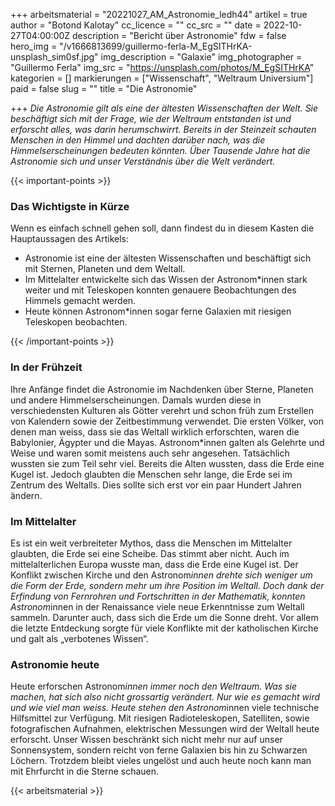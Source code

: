 +++
arbeitsmaterial = "20221027_AM_Astronomie_ledh44"
artikel = true
author = "Botond Kalotay"
cc_licence = ""
cc_src = ""
date = 2022-10-27T04:00:00Z
description = "Bericht über Astronomie"
fdw = false
hero_img = "/v1666813699/guillermo-ferla-M_EgSITHrKA-unsplash_sim0sf.jpg"
img_description = "Galaxie"
img_photographer = "Guillermo Ferla"
img_src = "https://unsplash.com/photos/M_EgSITHrKA"
kategorien = []
markierungen = ["Wissenschaft", "Weltraum Universium"]
paid = false
slug = ""
title = "Die Astronomie"

+++
_Die Astronomie gilt als eine der ältesten Wissenschaften der Welt. Sie beschäftigt sich mit der Frage, wie der Weltraum entstanden ist und erforscht alles, was darin herumschwirrt. Bereits in der Steinzeit schauten Menschen in den Himmel und dachten darüber nach, was die Himmelserscheinungen bedeuten könnten. Über Tausende Jahre hat die Astronomie sich und unser Verständnis über die Welt verändert._

{{< important-points >}} <h3>Das Wichtigste in Kürze</h3>

<p>Wenn es einfach schnell gehen soll, dann findest du in diesem Kasten die Hauptaussagen des Artikels:</p>

<ul>

<li>Astronomie ist eine der ältesten Wissenschaften und beschäftigt sich mit Sternen, Planeten und dem Weltall.</li>

<li>Im Mittelalter entwickelte sich das Wissen der Astronom*innen stark weiter und mit Teleskopen konnten genauere Beobachtungen des Himmels gemacht werden.</li>

<li>Heute können Astronom*innen sogar ferne Galaxien mit riesigen Teleskopen beobachten.</li>

</ul> {{< /important-points >}}

### In der Frühzeit

Ihre Anfänge findet die Astronomie im Nachdenken über Sterne, Planeten und andere Himmelserscheinungen. Damals wurden diese in verschiedensten Kulturen als Götter verehrt und schon früh zum Erstellen von Kalendern sowie der Zeitbestimmung verwendet. Die ersten Völker, von denen man weiss, dass sie das Weltall wirklich erforschten, waren die Babylonier, Ägypter und die Mayas. Astronom*innen galten als Gelehrte und Weise und waren somit meistens auch sehr angesehen. Tatsächlich wussten sie zum Teil sehr viel. Bereits die Alten wussten, dass die Erde eine Kugel ist. Jedoch glaubten die Menschen sehr lange, die Erde sei im Zentrum des Weltalls. Dies sollte sich erst vor ein paar Hundert Jahren ändern.

### Im Mittelalter

Es ist ein weit verbreiteter Mythos, dass die Menschen im Mittelalter glaubten, die Erde sei eine Scheibe. Das stimmt aber nicht. Auch im mittelalterlichen Europa wusste man, dass die Erde eine Kugel ist. Der Konflikt zwischen Kirche und den Astronom*innen drehte sich weniger um die Form der Erde, sondern mehr um ihre Position im Weltall. Doch dank der Erfindung von Fernrohren und Fortschritten in der Mathematik, konnten Astronom*innen in der Renaissance viele neue Erkenntnisse zum Weltall sammeln. Darunter auch, dass sich die Erde um die Sonne dreht. Vor allem die letzte Entdeckung sorgte für viele Konflikte mit der katholischen Kirche und galt als „verbotenes Wissen“.

### Astronomie heute

Heute erforschen Astronom*innen immer noch den Weltraum. Was sie machen, hat sich also nicht grossartig verändert. Nur wie es gemacht wird und wie viel man weiss. Heute stehen den Astronom*innen viele technische Hilfsmittel zur Verfügung. Mit riesigen Radioteleskopen, Satelliten, sowie fotografischen Aufnahmen, elektrischen Messungen wird der Weltall heute erforscht. Unser Wissen beschränkt sich nicht mehr nur auf unser Sonnensystem, sondern reicht von ferne Galaxien bis hin zu Schwarzen Löchern. Trotzdem bleibt vieles ungelöst und auch heute noch kann man mit Ehrfurcht in die Sterne schauen.



 {{< arbeitsmaterial >}} 
